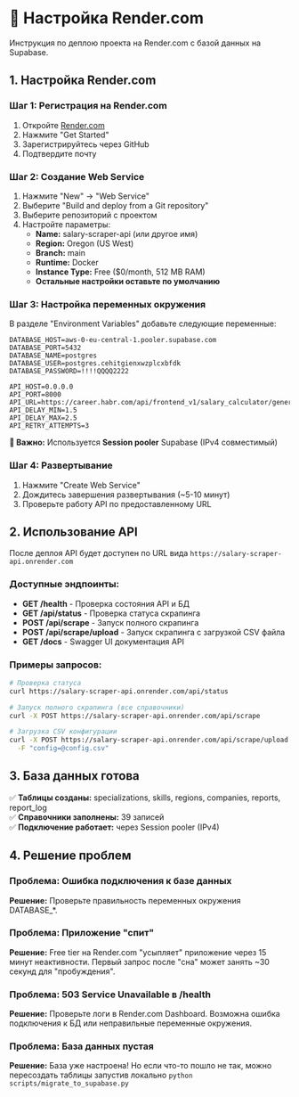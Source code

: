 # 🚀 Настройка Render.com

Инструкция по деплою проекта на Render.com с базой данных на Supabase.

## 1. Настройка Render.com

### Шаг 1: Регистрация на Render.com
1. Откройте [Render.com](https://render.com)
2. Нажмите "Get Started"
3. Зарегистрируйтесь через GitHub
4. Подтвердите почту

### Шаг 2: Создание Web Service
1. Нажмите "New" → "Web Service"
2. Выберите "Build and deploy from a Git repository"
3. Выберите репозиторий с проектом
4. Настройте параметры:
   - **Name:** salary-scraper-api (или другое имя)
   - **Region:** Oregon (US West)
   - **Branch:** main
   - **Runtime:** Docker
   - **Instance Type:** Free ($0/month, 512 MB RAM)
   - **Остальные настройки оставьте по умолчанию**

### Шаг 3: Настройка переменных окружения
В разделе "Environment Variables" добавьте следующие переменные:

```
DATABASE_HOST=aws-0-eu-central-1.pooler.supabase.com
DATABASE_PORT=5432
DATABASE_NAME=postgres
DATABASE_USER=postgres.cehitgienxwzplcxbfdk
DATABASE_PASSWORD=!!!!QQQQ2222

API_HOST=0.0.0.0
API_PORT=8000
API_URL=https://career.habr.com/api/frontend_v1/salary_calculator/general_graph
API_DELAY_MIN=1.5
API_DELAY_MAX=2.5
API_RETRY_ATTEMPTS=3
```

**📝 Важно:** Используется **Session pooler** Supabase (IPv4 совместимый)

### Шаг 4: Развертывание
1. Нажмите "Create Web Service"
2. Дождитесь завершения развертывания (~5-10 минут)
3. Проверьте работу API по предоставленному URL

## 2. Использование API

После деплоя API будет доступен по URL вида `https://salary-scraper-api.onrender.com`

### Доступные эндпоинты:
- **GET /health** - Проверка состояния API и БД
- **GET /api/status** - Проверка статуса скрапинга
- **POST /api/scrape** - Запуск полного скрапинга
- **POST /api/scrape/upload** - Запуск скрапинга с загрузкой CSV файла
- **GET /docs** - Swagger UI документация API

### Примеры запросов:

```bash
# Проверка статуса
curl https://salary-scraper-api.onrender.com/api/status

# Запуск полного скрапинга (все справочники)
curl -X POST https://salary-scraper-api.onrender.com/api/scrape

# Загрузка CSV конфигурации
curl -X POST https://salary-scraper-api.onrender.com/api/scrape/upload \
  -F "config=@config.csv"
```

## 3. База данных готова

✅ **Таблицы созданы:** specializations, skills, regions, companies, reports, report_log  
✅ **Справочники заполнены:** 39 записей  
✅ **Подключение работает:** через Session pooler (IPv4)  

## 4. Решение проблем

### Проблема: Ошибка подключения к базе данных
**Решение:** Проверьте правильность переменных окружения DATABASE_*.

### Проблема: Приложение "спит"
**Решение:** Free tier на Render.com "усыпляет" приложение через 15 минут неактивности. Первый запрос после "сна" может занять ~30 секунд для "пробуждения".

### Проблема: 503 Service Unavailable в /health
**Решение:** Проверьте логи в Render.com Dashboard. Возможна ошибка подключения к БД или неправильные переменные окружения.

### Проблема: База данных пустая
**Решение:** База уже настроена! Но если что-то пошло не так, можно пересоздать таблицы запустив локально `python scripts/migrate_to_supabase.py` 